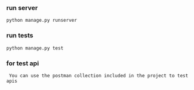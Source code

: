 ### run server

```shell script
python manage.py runserver
```
### run tests

```shell script
python manage.py test
```
### for test api

```
 You can use the postman collection included in the project to test apis
```

